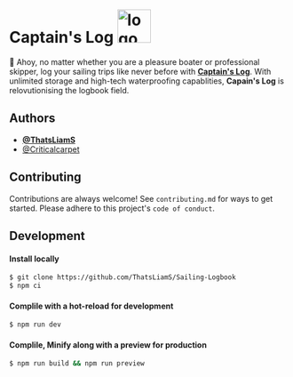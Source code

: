 # Captain's Log <img height="60px" alt="logo" src="https://user-images.githubusercontent.com/73022526/171277948-ef6b3118-0b22-4c2f-ab2a-42308ddad834.png"> 

🌊 Ahoy, no matter whether you are a pleasure boater or professional skipper, log your sailing trips like never before with **[Captain's Log](https://logbook.liamskinner.co.uk/)**. With unlimited storage and high-tech waterproofing capablities, **Capain's Log** is relovutionising the logbook field. 


## Authors

- **[@ThatsLiamS](https://github.com/ThatsLiamS)**
- [@Criticalcarpet](https://github.com/Criticalcarpet)


## Contributing

Contributions are always welcome!
See `contributing.md` for ways to get started. Please adhere to this project's `code of conduct`.

## Development

#### **Install locally**
```bash
$ git clone https://github.com/ThatsLiamS/Sailing-Logbook
$ npm ci
```

#### **Complile with a hot-reload for development**
```bash
$ npm run dev
```

#### **Complile, Minify along with a preview for production**
```bash
$ npm run build && npm run preview
```
